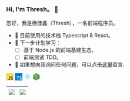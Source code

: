 ### Hi, I'm Thresh。 👋

您好，我是杨佳鑫（Thresh），一名前端程序员。

- 🎉 目前使用的技术栈 Typescript & React。
- 🌱 下一步计划学习：
  - [ ] 基于 Node.js 的前端基建生态。
  - [ ] 前端测试 TDD。
- 💬 如果想向我询问任何问题，可以点击[这里](https://github.com/yangjiaxin1995/yangjiaxin1995/issues)留言.

<code><img height="20" alt="javascript" src="https://raw.githubusercontent.com/github/explore/80688e429a7d4ef2fca1e82350fe8e3517d3494d/topics/javascript/javascript.png"></code>
<code><img height="20" alt="typescript" src="https://raw.githubusercontent.com/github/explore/80688e429a7d4ef2fca1e82350fe8e3517d3494d/topics/typescript/typescript.png"></code>
<code><img height="20" alt="react" src="https://raw.githubusercontent.com/github/explore/80688e429a7d4ef2fca1e82350fe8e3517d3494d/topics/react/react.png"></code>
<code><img height="20" alt="nodejs" src="https://raw.githubusercontent.com/github/explore/80688e429a7d4ef2fca1e82350fe8e3517d3494d/topics/nodejs/nodejs.png"></code>


| <a href="https://github.com/anuraghazra/github-readme-stats"><img align="center" src="https://github-readme-stats.vercel.app/api/top-langs/?username=yangjiaxin1995&show_icons=true&theme=react&hide_border=true"  /></a>|<a href="https://github.com/anuraghazra/github-readme-stats"><img align="center" src="https://github-readme-stats.vercel.app/api?username=yangjiaxin1995&theme=react&hide_border=true" /></a> |
| ------------- | ------------- |
